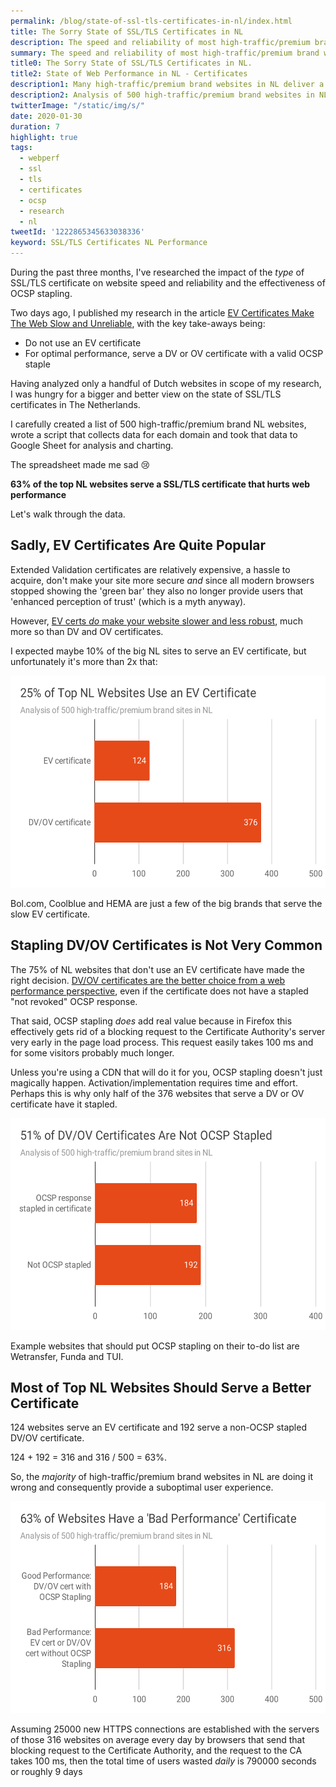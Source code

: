 ```yaml
---
permalink: /blog/state-of-ssl-tls-certificates-in-nl/index.html
title: The Sorry State of SSL/TLS Certificates in NL
description: The speed and reliability of most high-traffic/premium brand websites in NL suffers from their choice for the wrong type of SSL/TLS certiticate or server configuration.
summary: The speed and reliability of most high-traffic/premium brand websites in NL suffers from their choice for the wrong type of SSL/TLS certiticate or server configuration. View the results of my analysis of 500 websites.
title0: The Sorry State of SSL/TLS Certificates in NL.
title2: State of Web Performance in NL - Certificates
description1: Many high-traffic/premium brand websites in NL deliver a suboptimal user experience because 
description2: Analysis of 500 high-traffic/premium brand websites in NL. 62% are serving an SSL/TLS certificate that hurts the user experience.
twitterImage: "/static/img/s/"
date: 2020-01-30
duration: 7
highlight: true
tags:
  - webperf
  - ssl
  - tls
  - certificates
  - ocsp
  - research
  - nl
tweetId: '1222865345633038336'
keyword: SSL/TLS Certificates NL Performance
---
```


During the past three months, I've researched the impact of the  _type_ of SSL/TLS certificate on website speed and reliability and the effectiveness of OCSP stapling. 

Two days ago, I published my research in the article [EV Certificates Make The Web Slow and Unreliable](https://www.aaronpeters.nl/blog/ev-certificates-make-the-web-slow-and-unreliable/), with the key take-aways being:

<!-- Two days ago, I published [EV Certificates Make The Web Slow and Unreliable](https://www.aaronpeters.nl/blog/ev-certificates-make-the-web-slow-and-unreliable/). The article describes my research into the impact of the  _type_ of SSL/TLS certificate on web performance and the effectiveness of OCSP stapling. The key take-aways  are: -->

<!-- - EV certificates are a _very_ bad choice from a web performance perspective
- Your best option is a DV certificate, served with a valid OCSP staple -->

<!-- - If you care about web performance, do not use an EV certificate
- Your best option is a DV certificate, served with a valid OCSP staple -->

- Do not use an EV certificate
- For optimal performance, serve a DV or OV certificate with a valid OCSP staple

<!-- Knowing the _type_ of certificate and OCSP stapling are important, I wanted to know what the big websites in NL are serving today. Are EV certificates popular?  -->

Having analyzed only a handful of Dutch websites in scope of my research, I was hungry for a bigger and better view on the state of SSL/TLS certificates in The Netherlands.

<!-- Still hungry for more data and insights, 
In scope of my research I analyzed a few NL websites and I was left hungry for more data and insights. I was especially interested in having a good view on the state of SSL/TLS certificates in The Netherlands. -->
<!-- Are EV certificates popular in NL? Do many NL sites serve their DV certificate with a stapled OCSP response? -->

I carefully created a list of 500 high-traffic/premium brand NL websites, wrote a script that collects data for each domain and took that data to Google Sheet for analysis and charting.

The spreadsheet made me sad 😢

**63% of the top NL websites serve a SSL/TLS certificate that hurts web performance**

Let's walk through the data.

<!-- ## <a name="a"></a>How collected the data

Bash script
For each website, run a few OpenSSL commands, store results in a local file 
Google Sheet

Has OCSP staple?

`echo QUIT | openssl s_client -servername www.cloudflare.com -connect www.cloudflare.com:443 -status 2> /dev/null | grep -A 17 'OCSP response:' | grep -B 17 'Next Update'`

If the certificate is _not_ stapled, the command will show _no_ output. -->


## Sadly, EV Certificates Are Quite Popular

Extended Validation certificates are relatively expensive, a hassle to acquire, don't make your site more secure _and_ since all modern browsers stopped showing the 'green bar' they also no longer provide users that 'enhanced perception of trust' (which is a myth anyway).

However, [EV certs _do_ make your website slower and less robust](/blog/ev-certificates-make-the-web-slow-and-unreliable/#ev-cert-perf), much more so than DV and OV certificates.

I expected maybe 10% of the big NL sites to serve an EV certificate, but unfortunately it's more than 2x that: 
<!-- **One out of four top NL websites uses an EV certificate**. -->

<img loading="lazy" class="responsive-ugh" src="/static/img/25percent-of-websites-have-an-ev-certificate.svg" width="548" height="339" alt="25 percent of top NL websites have an EV certificate">

Bol.com, Coolblue and HEMA are just a few of the big brands that serve the slow EV certificate.

## Stapling DV/OV Certificates is Not Very Common

The 75% of NL websites that don't use an EV certificate have made the right decision. 
[DV/OV certificates are the better choice from a web performance perspective](/blog/ev-certificates-make-the-web-slow-and-unreliable/#dv-cert-perf), even if the certificate does not have a stapled "not revoked" OCSP response.

That said, OCSP stapling _does_ add real value because in Firefox this effectively gets rid of a blocking request to the Certificate Authority's server very early in the page load process. This request easily takes 100 ms and for some visitors probably much longer.

Unless you're using a CDN that will do it for you, OCSP stapling doesn't just magically happen.
Activation/implementation requires time and effort.
Perhaps this is why only half of the 376 websites that serve a DV or OV certificate have it stapled.

<img loading="lazy" class="responsive-ugh" src="/static/img/51percent-of-dv-or-ov-certificates-are-not-ocsp-stapled.svg" width="548" height="339" alt="51% of top NL websites have an DV/OV certificate without OCSP staple">

Example websites that should put OCSP stapling on their to-do list are Wetransfer, Funda and TUI.

## Most of Top NL Websites Should Serve a Better Certificate

124 websites serve an EV certificate and 192 serve a non-OCSP stapled DV/OV certificate. 

124 + 192 = 316 and 316 / 500 = 63%.

So, the _majority_ of high-traffic/premium brand websites in NL are doing it wrong and consequently provide a suboptimal user experience.

<img loading="lazy" class="responsive-ugh" src="/static/img/63percent-of-websites-have-a-bad-performance-certificate.svg" width="548" height="339" alt="63 percent of top NL websites have a Bad Performance certificate">

Assuming 25000 new HTTPS connections are established with the servers of those 316 websites on average every day by browsers that send that blocking request to the Certificate Authority, and the request to the CA takes 100 ms, then the total time of users wasted _daily_ is 790000 seconds or roughly 9 days

<!-- NL devs, we can fix this, right? -->
<!-- The Web is slow enough even _with_ high-performance SSL/TLS certificates.  -->

<!-- If you believe there _is_ a strong argument in favour of using an EV certificate, or a good reason to _not_ staple your DV/OV certificate ... please grab me on [Twitter](https://twitter.com/aaronpeters).  -->
<!-- ((313*25000)*0,1)/(60*60*24) -->

<!-- 
## Certificate Authorities Used By Top NL Websites

This is a bonus chart and irrelevant to the topic of SSL/TLS certificates and 
<img loading="lazy" class="responsive-ugh" src="/static/img/71percent-of-ev-certs-authored-by-sectigo-digicert-comodo.svg" width="548" height="339" alt="">

## <a name="closing"></a>Closing Remarks -->
